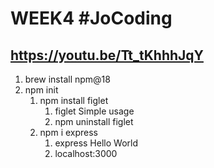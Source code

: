 # WEEK4 #JoCoding
https://youtu.be/Tt_tKhhhJqY
---
1. brew install npm@18
1. npm init
    1. npm install figlet
        1. figlet Simple usage
        1. npm uninstall figlet
    1. npm i express
        1. express Hello World
        1. localhost:3000

